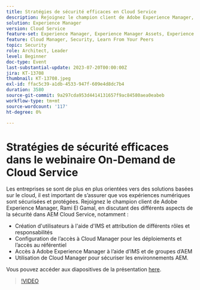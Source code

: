 ```yaml
---
title: Stratégies de sécurité efficaces en Cloud Service
description: Rejoignez le champion client de Adobe Experience Manager, Rami El Gamal, en discutant des différents aspects de la sécurité dans AEM Cloud Service.
solution: Experience Manager
version: Cloud Service
feature-set: Experience Manager, Experience Manager Assets, Experience Manager Sites
feature: Cloud Manager, Security, Learn From Your Peers
topic: Security
role: Architect, Leader
level: Beginner
doc-type: Event
last-substantial-update: 2023-07-20T00:00:00Z
jira: KT-13708
thumbnail: KT-13708.jpeg
exl-id: ffac5c39-a1db-4533-947f-609e4d8dc7b4
duration: 3580
source-git-commit: 9a297cda953d4414131657f9ac84580aea0eabeb
workflow-type: tm+mt
source-wordcount: '117'
ht-degree: 0%

---
```


# Stratégies de sécurité efficaces dans le webinaire On-Demand de Cloud Service

Les entreprises se sont de plus en plus orientées vers des solutions basées sur le cloud, il est important de s’assurer que vos expériences numériques sont sécurisées et protégées. Rejoignez le champion client de Adobe Experience Manager, Rami El Gamal, en discutant des différents aspects de la sécurité dans AEM Cloud Service, notamment :

* Création d&#39;utilisateurs à l&#39;aide d&#39;IMS et attribution de différents rôles et responsabilités
* Configuration de l’accès à Cloud Manager pour les déploiements et l’accès au référentiel
* Accès à Adobe Experience Manager à l’aide d’IMS et de groupes d’AEM
* Utilisation de Cloud Manager pour sécuriser les environnements AEM.

Vous pouvez accéder aux diapositives de la présentation [here](../../assets/experience-manager/july2023/effective-security-strategies-in-cloud-service/AEM-CloudManager-Security_Webinar_July_18.pdf).

>[!VIDEO](https://video.tv.adobe.com/v/3421772/?learn=on)
